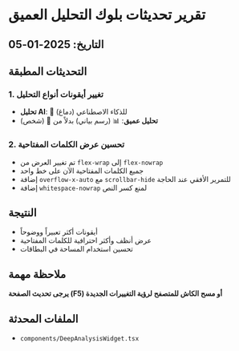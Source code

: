 # تقرير تحديثات بلوك التحليل العميق

## التاريخ: 2025-01-05

## التحديثات المطبقة

### 1. تغيير أيقونات أنواع التحليل
- **تحليل AI**: 🧠 (دماغ) للذكاء الاصطناعي
- **تحليل عميق**: 📊 (رسم بياني) بدلاً من 👤 (شخص)

### 2. تحسين عرض الكلمات المفتاحية
- تم تغيير العرض من `flex-wrap` إلى `flex-nowrap`
- جميع الكلمات المفتاحية الآن على خط واحد
- إضافة `overflow-x-auto` مع `scrollbar-hide` للتمرير الأفقي عند الحاجة
- إضافة `whitespace-nowrap` لمنع كسر النص

## النتيجة
- أيقونات أكثر تعبيراً ووضوحاً
- عرض أنظف وأكثر احترافية للكلمات المفتاحية
- تحسين استخدام المساحة في البطاقات

## ملاحظة مهمة
**يرجى تحديث الصفحة (F5) أو مسح الكاش للمتصفح لرؤية التغييرات الجديدة**

## الملفات المحدثة
- `components/DeepAnalysisWidget.tsx` 
